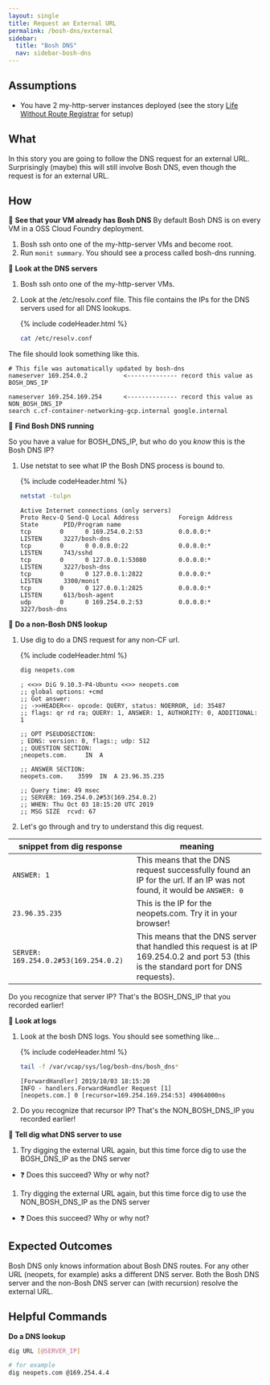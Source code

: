 ```yaml
---
layout: single
title: Request an External URL
permalink: /bosh-dns/external
sidebar:
  title: "Bosh DNS"
  nav: sidebar-bosh-dns
---
```


## Assumptions
- You have 2 my-http-server instances deployed (see the story [Life Without
  Route Registrar](../route-registrar/life-without-rr) for setup)

## What

In this story you are going to follow the DNS request for an external URL.
Surprisingly (maybe) this will still involve Bosh DNS, even though the request
is for an external URL.

## How

📝 **See that your VM already has Bosh DNS**
By default Bosh DNS is on every VM in a OSS Cloud Foundry deployment.
1. Bosh ssh onto one of the my-http-server VMs and become root.
1.  Run `monit summary`. You should see a process called bosh-dns running.

📝 **Look at the DNS servers**

1. Bosh ssh onto one of the my-http-server VMs.
1. Look at the /etc/resolv.conf file. This file contains the IPs for the DNS
   servers used for all DNS lookups.

   {% include codeHeader.html %}
   ```bash
   cat /etc/resolv.conf
   ```

The file should look something like this.
   ```
   # This file was automatically updated by bosh-dns
   nameserver 169.254.0.2          <-------------- record this value as BOSH_DNS_IP

   nameserver 169.254.169.254      <-------------- record this value as NON_BOSH_DNS_IP
   search c.cf-container-networking-gcp.internal google.internal
   ```

📝 **Find Bosh DNS running**

So you have a value for BOSH_DNS_IP, but who do you _know_ this is the Bosh DNS IP?

1. Use netstat to see what IP the Bosh DNS process is bound to.

   {% include codeHeader.html %}
   ```bash
   netstat -tulpn
   ```

   ```
   Active Internet connections (only servers)
   Proto Recv-Q Send-Q Local Address           Foreign Address         State       PID/Program name
   tcp        0      0 169.254.0.2:53          0.0.0.0:*               LISTEN      3227/bosh-dns
   tcp        0      0 0.0.0.0:22              0.0.0.0:*               LISTEN      743/sshd
   tcp        0      0 127.0.0.1:53080         0.0.0.0:*               LISTEN      3227/bosh-dns
   tcp        0      0 127.0.0.1:2822          0.0.0.0:*               LISTEN      3300/monit
   tcp        0      0 127.0.0.1:2825          0.0.0.0:*               LISTEN      613/bosh-agent
   udp        0      0 169.254.0.2:53          0.0.0.0:*                           3227/bosh-dns
   ```

📝 **Do a non-Bosh DNS lookup**

1. Use dig to do a DNS request for any non-CF url.

   {% include codeHeader.html %}
   ```bash
   dig neopets.com
   ```

   ```
   ; <<>> DiG 9.10.3-P4-Ubuntu <<>> neopets.com
   ;; global options: +cmd
   ;; Got answer:
   ;; ->>HEADER<<- opcode: QUERY, status: NOERROR, id: 35487
   ;; flags: qr rd ra; QUERY: 1, ANSWER: 1, AUTHORITY: 0, ADDITIONAL: 1

   ;; OPT PSEUDOSECTION:
   ; EDNS: version: 0, flags:; udp: 512
   ;; QUESTION SECTION:
   ;neopets.com.     IN  A

   ;; ANSWER SECTION:
   neopets.com.    3599  IN  A 23.96.35.235

   ;; Query time: 49 msec
   ;; SERVER: 169.254.0.2#53(169.254.0.2)
   ;; WHEN: Thu Oct 03 18:15:20 UTC 2019
   ;; MSG SIZE  rcvd: 67
   ```

1. Let's go through and try to understand this dig request.

| **snippet from dig response** |  **meaning** |
| -- | -- |
|`ANSWER: 1` |This means that the DNS request successfully found an IP for the url. If an IP was not found, it would be `ANSWER: 0`|
|`23.96.35.235` |This is the IP for the neopets.com. Try it in your browser! |
|`SERVER: 169.254.0.2#53(169.254.0.2)` |This means that the DNS server that handled this request is at IP 169.254.0.2 and port 53 (this is the standard port for DNS requests). |

Do you recognize that server IP? That's the BOSH_DNS_IP that you recorded earlier!

📝 **Look at logs**

1. Look at the bosh DNS logs. You should see something like...

   {% include codeHeader.html %}
   ```bash
   tail -f /var/vcap/sys/log/bosh-dns/bosh_dns*
   ```

   ```
   [ForwardHandler] 2019/10/03 18:15:20
   INFO - handlers.ForwardHandler Request [1]
   [neopets.com.] 0 [recursor=169.254.169.254:53] 49064000ns
   ```
1. Do you recognize that recursor IP? That's the NON_BOSH_DNS_IP you recorded earlier!

📝 **Tell dig what DNS server to use**

1. Try digging the external URL again, but this time force dig to use the
BOSH_DNS_IP as the DNS server
* ❓ Does this succeed? Why or why not?

1. Try digging the external URL again, but this time force dig to use the
NON_BOSH_DNS_IP as the DNS server
* ❓ Does this succeed? Why or why not?

## Expected Outcomes
Bosh DNS only knows information about Bosh DNS routes. For any other URL
(neopets, for example) asks a different DNS server. Both the Bosh DNS server
and the non-Bosh DNS server can (with recursion) resolve the external URL.

## Helpful Commands

**Do a DNS lookup**
   ```bash
   dig URL [@SERVER_IP]

   # for example
   dig neopets.com @169.254.4.4
   ```
